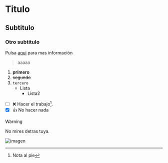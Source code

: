 # Titulo
## Subtitulo
### Otro subtitulo

Pulsa [aqui](https://www.youtube.com/watch?v=dQw4w9WgXcQ) para mas información

> aaaaa

1. **primero**
2. ~~segundo~~
3. `tercero`
    - Lista
        - Lista2


- [ ] :x: Hacer el trabajo[^1].
- [x] :+1: No hacer nada

> [!WARNING]
> No mires detras tuya.

![imagen](https://marketing4ecommerce.net/wp-content/uploads/2018/06/GitHub-logo-2-imagen.jpg)

[^1]: Nota al pie
